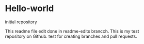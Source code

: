 # Hello-world
initial repository

This readme file edit done in readme-edits brancch. This is my test repository on Github.
test for creating branches and pull requests.
